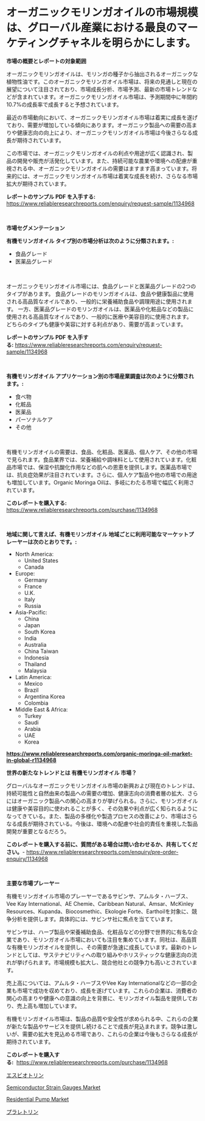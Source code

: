 <p><h1>オーガニックモリンガオイルの市場規模は、グローバル産業における最良のマーケティングチャネルを明らかにします。</h1></p><p><strong>市場の概要とレポートの対象範囲</strong></p>
<p><p>オーガニックモリンガオイルは、モリンガの種子から抽出されるオーガニックな植物性油です。このオーガニックモリンガオイル市場は、将来の見通しと現在の展望について注目されており、市場成長分析、市場予測、最新の市場トレンドなどが含まれています。オーガニックモリンガオイル市場は、予測期間中に年間約10.7%の成長率で成長すると予想されています。</p><p>最近の市場動向において、オーガニックモリンガオイル市場は着実に成長を遂げており、需要が増加している傾向にあります。オーガニック製品への需要の高まりや健康志向の向上により、オーガニックモリンガオイル市場は今後さらなる成長が期待されています。</p><p>この市場では、オーガニックモリンガオイルの利点や用途が広く認識され、製品の開発や販売が活発化しています。また、持続可能な農業や環境への配慮が重視される中、オーガニックモリンガオイルの需要はますます高まっています。将来的には、オーガニックモリンガオイル市場は着実な成長を続け、さらなる市場拡大が期待されています。</p></p>
<p><strong>レポートのサンプル PDF を入手する:</strong> <a href="https://www.reliableresearchreports.com/enquiry/request-sample/1134968">https://www.reliableresearchreports.com/enquiry/request-sample/1134968</a></p>
<p>&nbsp;</p>
<p><strong>市場セグメンテーション</strong></p>
<p><strong>有機モリンガオイル タイプ別の市場分析は次のように分類されます。:</strong></p>
<p><ul><li>食品グレード</li><li>医薬品グレード</li></ul></p>
<p>&nbsp;</p>
<p><p>オーガニックモリンガオイル市場には、食品グレードと医薬品グレードの2つのタイプがあります。 食品グレードのモリンガオイルは、食品や健康製品に使用される高品質なオイルであり、一般的に栄養補助食品や調理用途に使用されます。 一方、医薬品グレードのモリンガオイルは、医薬品や化粧品などの製品に使用される高品質なオイルであり、一般的に医療や美容目的に使用されます。 どちらのタイプも健康や美容に対する利点があり、需要が高まっています。</p></p>
<p><strong>レポートのサンプル PDF を入手する:</strong>&nbsp;<a href="https://www.reliableresearchreports.com/enquiry/request-sample/1134968">https://www.reliableresearchreports.com/enquiry/request-sample/1134968</a></p>
<p>&nbsp;</p>
<p><strong> 有機モリンガオイル アプリケーション別の市場産業調査は次のように分類されます。:</strong></p>
<p><ul><li>食べ物</li><li>化粧品</li><li>医薬品</li><li>パーソナルケア</li><li>その他</li></ul></p>
<p>&nbsp;</p>
<p><p>有機モリンガオイルの需要は、食品、化粧品、医薬品、個人ケア、その他の市場で見られます。食品業界では、栄養補給や調味料として使用されています。化粧品市場では、保湿や抗酸化作用などの肌への恩恵を提供します。医薬品市場では、抗炎症効果が注目されています。さらに、個人ケア製品や他の市場での用途も増加しています。Organic Moringa Oilは、多岐にわたる市場で幅広く利用されています。</p></p>
<p><strong>このレポートを購入する:</strong>&nbsp; <a href="https://www.reliableresearchreports.com/purchase/1134968">https://www.reliableresearchreports.com/purchase/1134968</a></p>
<p>&nbsp;</p>
<p><strong>地域に関して言えば、有機モリンガオイル 地域ごとに利用可能なマーケットプレーヤーは次のとおりです。:</strong></p>
<p><ul>
    <li>
        North America:
        <ul>
            <li>United States</li>
            <li>Canada</li>
        </ul>
    </li>
    <li>
        Europe:
        <ul>
            <li>Germany</li>
            <li>France</li>
            <li>U.K.</li>
            <li>Italy</li>
            <li>Russia</li>
        </ul>
    </li>
    <li>
        Asia-Pacific:
        <ul>
            <li>China</li>
            <li>Japan</li>
            <li>South Korea</li>
            <li>India</li>
            <li>Australia</li>
            <li>China Taiwan</li>
            <li>Indonesia</li>
            <li>Thailand</li>
            <li>Malaysia</li>
        </ul>
    </li>
    <li>
        Latin America:
        <ul>
            <li>Mexico</li>
            <li>Brazil</li>
            <li>Argentina Korea</li>
            <li>Colombia</li>
        </ul>
    </li>
    <li>
        Middle East & Africa:
        <ul>
            <li>Turkey</li>
            <li>Saudi</li>
            <li>Arabia</li>
            <li>UAE</li>
            <li>Korea</li>
        </ul>
    </li>
    </ul></p>
<p><strong><a href="https://www.reliableresearchreports.com/organic-moringa-oil-market-in-global-r1134968">https://www.reliableresearchreports.com/organic-moringa-oil-market-in-global-r1134968</a></strong>&nbsp;</p>
<p><strong>世界の新たなトレンドとは 有機モリンガオイル 市場？</strong></p>
<p><p>グローバルなオーガニックモリンガオイル市場の新興および現在のトレンドは、持続可能性と自然由来の製品への需要の増加、健康志向の消費者層の拡大、さらにはオーガニック製品への関心の高まりが挙げられる。さらに、モリンガオイルは健康や美容目的に使われることが多く、その効果や利点が広く知られるようになってきている。また、製品の多様化や製造プロセスの改善により、市場はさらなる成長が期待されている。今後は、環境への配慮や社会的責任を重視した製品開発が重要となるだろう。</p></p>
<p><strong>このレポートを購入する前に、質問がある場合は問い合わせるか、共有してください。</strong>- <a href="https://www.reliableresearchreports.com/enquiry/pre-order-enquiry/1134968">https://www.reliableresearchreports.com/enquiry/pre-order-enquiry/1134968</a></p>
<p>&nbsp;</p>
<p><strong>主要な市場プレーヤー</strong></p>
<p><p>有機モリンガオイル市場のプレーヤーであるサビンサ、アムルタ・ハーブス、Vee Kay International、AE Chemie、Caribbean Natural、Amsar、McKinley Resources、Kupanda、Biocosmethic、Ekologie Forte、Earthoilを対象に、競争分析を提供します。具体的には、サビンサ社に焦点を当てています。</p><p>サビンサは、ハーブ製品や栄養補助食品、化粧品などの分野で世界的に有名な企業であり、モリンガオイル市場においても注目を集めています。同社は、高品質な有機モリンガオイルを提供し、その需要が急速に成長しています。最新のトレンドとしては、サステナビリティへの取り組みやホリスティックな健康志向の流れが挙げられます。市場規模も拡大し、競合他社との競争力も高いとされています。</p><p>売上高については、アムルタ・ハーブスやVee Kay Internationalなどの一部の企業も市場で成功を収めており、成長を遂げています。これらの企業は、消費者の関心の高まりや健康への意識の向上を背景に、モリンガオイル製品を提供しており、売上高も増加しています。</p><p>有機モリンガオイル市場は、製品の品質や安全性が求められる中、これらの企業が新たな製品やサービスを提供し続けることで成長が見込まれます。競争は激しいが、需要の拡大を見込める市場であり、これらの企業は今後もさらなる成長が期待されています。</p></p>
<p><strong>このレポートを購入する:</strong>&nbsp;&nbsp;<a href="https://www.reliableresearchreports.com/purchase/1134968">https://www.reliableresearchreports.com/purchase/1134968</a></p>
<p><p><a href="https://github.com/AaronVargas43/Market-Research-Report-List-1/blob/main/307801726120.md">エスビオトリン</a></p><p><a href="https://simplistic-meeting-7ee.notion.site/Semiconductor-Strain-Gauges-Market-Insights-into-Market-CAGR-Market-Trends-and-Growth-Strategies-6ce59114b75046e7a0dcac2d727d33ce">Semiconductor Strain Gauges Market</a></p><p><a href="https://view.publitas.com/reportprime-1/residential-pump-market-competitive-analysis-market-trends-and-forecast-to-2031/">Residential Pump Market</a></p><p><a href="https://github.com/CloydAbbott2023/Market-Research-Report-List-1/blob/main/453849526121.md">プラレトリン</a></p></p>